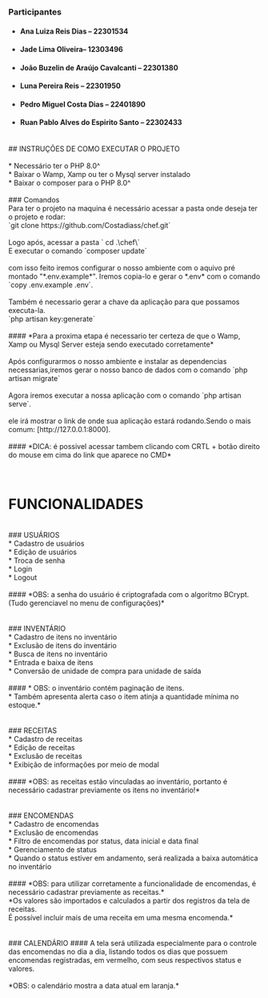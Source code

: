 
### Participantes </br>
* #### Ana Luiza Reis Dias – 22301534  </br>
* #### Jade Lima Oliveira– 12303496  </br>
* #### João Buzelin de Araújo Cavalcanti – 22301380  </br>
* #### Luna Pereira Reis – 22301950  </br>
* #### Pedro Miguel Costa Dias – 22401890  </br>
* #### Ruan Pablo Alves do Espirito Santo – 22302433 </br>
</br>
## INSTRUÇÕES DE COMO EXECUTAR O PROJETO </br>
</br>
* Necessário ter o PHP 8.0^</br>
* Baixar o Wamp, Xamp ou ter o Mysql server instalado</br>
* Baixar o composer para o PHP 8.0^ </br>
</br>
### Comandos</br>
Para ter o projeto na maquina é necessário acessar a pasta onde deseja ter o projeto e rodar: <br>
 `git clone https://github.com/Costadiass/chef.git`</br>
</br>
Logo após, acessar a pasta ` cd .\chef\`</br>
E executar o comando `composer update`</br>
</br>
com isso feito iremos configurar o nosso ambiente com o aquivo pré montado "*.env.example*". Iremos copia-lo e gerar o *.env* com o comando `copy .env.example .env`.</br>
</br>
Também é necessario gerar a chave da aplicação para que possamos executa-la.</br>
`php artisan key:generate`</br>
</br>
#### *Para a proxima etapa é necessario ter certeza de que o Wamp, Xamp ou Mysql Server esteja sendo executado corretamente*</br>
</br>
Após configurarmos o nosso ambiente e instalar as dependencias necessarias,iremos gerar o nosso banco de dados com o comando `php artisan migrate`</br>
</br>
Agora iremos executar a nossa aplicação com o comando `php artisan serve`.</br>
</br>
ele irá mostrar o link de onde sua aplicação estará rodando.Sendo o mais comum: [http://127.0.0.1:8000].</br>
</br>
#### *DICA: é possivel acessar tambem clicando com CRTL + botão direito do mouse em cima do link que aparece no CMD*</br>
<br>
<br>


# FUNCIONALIDADES</br>
</br>
### USUÁRIOS </br>
* Cadastro de usuários  </br>
* Edição de usuários  </br>
* Troca de senha  </br>
* Login  </br>
* Logout  </br>
</br>
#### *OBS: a senha do usuário é criptografada com o algoritmo BCrypt. (Tudo gerenciavel no menu de configurações)*</br>
</br>
</br>
### INVENTÁRIO</br>
* Cadastro de itens no inventário  </br>
* Exclusão de itens do inventário  </br>
* Busca de itens no inventário  </br>
* Entrada e baixa de itens  </br>
* Conversão de unidade de compra para unidade de saída  </br>
</br>
#### * OBS: o inventário contém paginação de itens.<br>  *
Também apresenta alerta caso o item atinja a quantidade mínima no estoque.*</br>
</br>
</br>
### RECEITAS</br>
* Cadastro de receitas  </br>
* Edição de receitas  </br>
* Exclusão de receitas  </br>
* Exibição de informações por meio de modal  </br>
</br>
#### *OBS: as receitas estão vinculadas ao inventário, portanto é necessário cadastrar previamente os itens no inventário!*</br>
</br>
</br>
### ENCOMENDAS</br>
* Cadastro de encomendas  </br>
* Exclusão de encomendas  </br>
* Filtro de encomendas por status, data inicial e data final  </br>
* Gerenciamento de status  </br>
* Quando o status estiver em andamento, será realizada a baixa automática no inventário  </br>
</br>
#### *OBS: para utilizar corretamente a funcionalidade de encomendas, é necessário cadastrar previamente as receitas.*<br>  
*Os valores são importados e calculados a partir dos registros da tela de receitas.  </br>
É possível incluir mais de uma receita em uma mesma encomenda.*</br>
</br>
</br>
### CALENDÁRIO
#### A tela será utilizada especialmente para o controle das encomendas no dia a dia, listando todos os dias que possuem encomendas registradas, em vermelho, com seus respectivos status e valores.  </br>
</br>
*OBS: o calendário mostra a data atual em laranja.*  </br>
 
 
